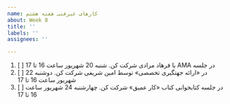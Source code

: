 ```yaml
---
name: کارهای غیرفنی هفته هشتم
about: Week 8
title: ''
labels: ''
assignees: ''

---
```


1. [ ] <span  dir="rtl" align='right'> در جلسه AMA با فرهاد مرادی شرکت کن. شنبه 20 شهریور ساعت 16 تا 17  </span> 
2. [ ] <span  dir="rtl" align='right'> در «ارائه جهتگیری تخصصی» توسط امین شریفی شرکت کن. دوشنبه 22 شهریور ساعت 16 تا 17 </span>
3. [ ] <span  dir="rtl" align='right'> در جلسه کتابخوانی کتاب «کار عمیق» شرکت کن. چهارشنبه 24 شهریور ساعت 16 تا 17 </span>
